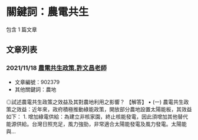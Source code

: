 # 關鍵詞：農電共生

包含 1 篇文章

## 文章列表

### 2021/11/18 [農電共生政策,許文昌老師](../../articles/902379_%E8%BE%B2%E9%9B%BB%E5%85%B1%E7%94%9F%E6%94%BF%E7%AD%96%2C%E8%A8%B1%E6%96%87%E6%98%8C%E8%80%81%E5%B8%AB.md)
- 文章編號：902379
- 其他關鍵詞：農地

◎試述農電共生政策之效益及其對農地利用之影響？ 【解答】 • (一) 農電共生政策之效益：近年來，政府積極推動綠能政策，開放部分農地設置太陽能板，其效益如下： 1. 增加綠電供給：為建立非核家園，終止核能發電，因此須增加其他替代能源供給。台灣日照充足，風力強勁，非常適合太陽能發電及風力發電。太陽能與...
